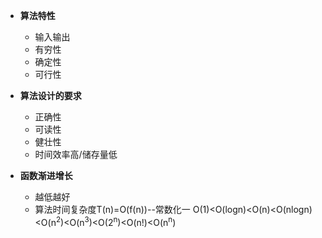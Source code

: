 + **算法特性**
  + 输入输出
  + 有穷性
  + 确定性
  + 可行性

+ **算法设计的要求**
  + 正确性
  + 可读性
  + 健壮性
  + 时间效率高/储存量低

+ **函数渐进增长**
  + 越低越好
  + 算法时间复杂度T(n)=O(f(n))--常数化一
	O(1)<O(logn)<O(n)<O(nlogn)<O(n<sup>2</sup>)<O(n<sup>3</sup>)<O(2<sup>n</sup>)<O(n!)<O(n<sup>n</sup>)